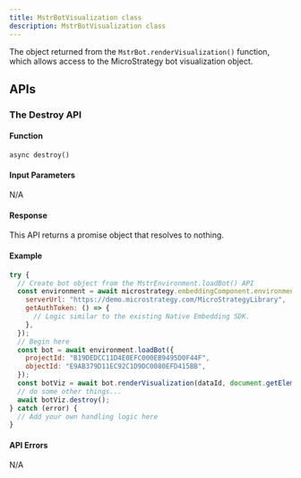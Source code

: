 ```yaml
---
title: MstrBotVisualization class
description: MstrBotVisualization class
---
```


<Available since="2024 Update 3"/>

The object returned from the `MstrBot.renderVisualization()` function, which allows access to the MicroStrategy bot visualization object.

## APIs

### The Destroy API

#### Function

`async destroy()`

#### Input Parameters

N/A

#### Response

This API returns a promise object that resolves to nothing.

#### Example

```js
try {
  // Create bot object from the MstrEnvironment.loadBot() API
  const environment = await microstrategy.embeddingComponent.environments.create({
    serverUrl: "https://demo.microstrategy.com/MicroStrategyLibrary",
    getAuthToken: () => {
      // Logic similar to the existing Native Embedding SDK.
    },
  });
  // Begin here
  const bot = await environment.loadBot({
    projectId: "B19DEDCC11D4E0EFC000EB9495D0F44F",
    objectId: "E9AB379D11EC92C1D9DC0080EFD415BB",
  });
  const botViz = await bot.renderVisualization(dataId, document.getElementById("container"));
  // do some other things...
  await botViz.destroy();
} catch (error) {
  // Add your own handling logic here
}
```

#### API Errors

N/A

